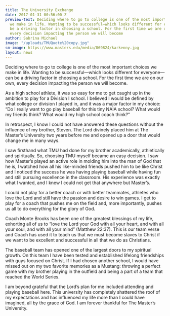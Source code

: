 ```yaml
---
title: The University Exchange
date: 2017-01-31 00:56:00 Z
preview-text: Deciding where to go to college is one of the most important choices
  we make in life. Wanting to be successful—which looks different for everyone—can
  be a driving factor in choosing a school. For the first time we are on our own,
  every decision impacting the person we will become
author: Sabrina Michael
image: "/uploads/TMUQuote%20copy.jpg"
sm-image: https://www.masters.edu/media/869824/karkenny.jpg
layout: news
---
```


Deciding where to go to college is one of the most important choices we make in life. Wanting to be successful—which looks different for everyone—can be a driving factor in choosing a school. For the first time we are on our own, every decision impacting the person we will become.

As a high school athlete, it was so easy for me to get caught up in the ambition to play for a Division I school. I believed I would be defined by what college or division I played in, and it was a major factor in my choice: “Do I really want to go play baseball for this tiny NAIA school? What would my friends think? What would my high school coach think?”

In retrospect, I know I could not have answered these questions without the influence of my brother, Steven. The Lord divinely placed him at The Master’s University two years before me and opened up a door that would change me in many ways.

I saw firsthand what TMU had done for my brother academically, athletically and spiritually. So, choosing TMU myself became an easy decision. I saw how Master’s played an active role in molding him into the man of God that he is, I watched how all his like-minded friends pushed him to be like Christ and I noticed the success he was having playing baseball while having fun and still pursuing excellence in the classroom. His experience was exactly what I wanted, and I knew I could not get that anywhere but Master’s.

I could not play for a better coach or with better teammates, athletes who love the Lord and still have the passion and desire to win games. I get to play for a coach that pushes me on the field and, more importantly, pushes us all to do everything for the glory of God.

Coach Monte Brooks has been one of the greatest blessings of my life, exhorting all of us to “love the Lord your God with all your heart, and with all your soul, and with all your mind” (Matthew 22:37). This is our team verse and Coach has used it to teach us that we must become slaves to Christ if we want to be excellent and successful in all that we do as Christians.

The baseball team has opened one of the largest doors to my spiritual growth. On this team I have been tested and established lifelong friendships with guys focused on Christ. If I had chosen another school, I would have missed out on my two favorite memories as a Mustang: throwing a perfect game with my brother playing in the outfield and being a part of a team that reached the World Series.

I am beyond grateful that the Lord’s plan for me included attending and playing baseball here. This university has completely shattered the roof of my expectations and has influenced my life more than I could have imagined, all by the grace of God. I am forever thankful for The Master’s University.